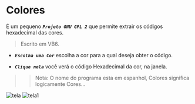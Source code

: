 # Colores

É um pequeno ***```Projeto GNU GPL 2```*** que permite extrair os códigos hexadecimal das cores. 
> Escrito em VB6.

* ***```Escolha uma Cor```*** escolha a cor para a qual deseja obter o código.   

* ***```Clique nela```*** você verá o código Hexadecimal da cor, na janela.


> > Nota: O nome do programa esta em espanhol, Colores significa logicamente Cores...


![tela](https://user-images.githubusercontent.com/16761375/35890012-fd6009ce-0b84-11e8-8662-fb5be24c627e.png)  ![tela1](https://notabug.org/attachments/b036e583-db42-49bd-acb9-aa7217772237)